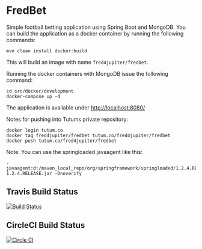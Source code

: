 # FredBet #

Simple football betting application using Spring Boot and MongoDB. You can build the application as a docker container by running the following commands:

	mvn clean install docker:build

This will build an image with name `fred4jupiter/fredbet`.

Running the docker containers with MongoDB issue the following command:

	cd src/docker/development
	docker-compose up -d

The application is available under [http://localhost:8080/](http://localhost:8080/)

Notes for pushing into Tutums private repository:

	docker login tutum.co
	docker tag fred4jupiter/fredbet tutum.co/fred4jupiter/fredbet
	docker push tutum.co/fred4jupiter/fredbet
	
Note: You can use the springloaded javaagent like this: 

	-javaagent:d:/maven_local_repo/org/springframework/springloaded/1.2.4.RELEASE/springloaded-1.2.4.RELEASE.jar -Dnoverify

## Travis Build Status ##
[![Build Status](https://travis-ci.org/fred4jupiter/fredbet.svg?branch=master)](https://travis-ci.org/fred4jupiter/fredbet) 

## CircleCI Build Status ##

[![Circle CI](https://circleci.com/gh/fred4jupiter/fredbet.svg?style=shield)](https://circleci.com/gh/fred4jupiter/fredbet)